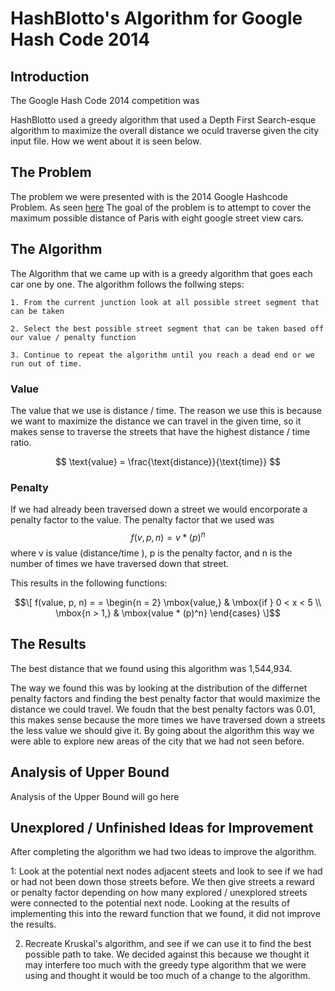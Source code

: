 # HashBlotto's Algorithm for Google Hash Code 2014

## Introduction
The Google Hash Code 2014 competition was 

HashBlotto used a greedy algorithm that used a Depth First Search-esque algorithm to maximize the overall distance we oculd traverse given the city input file. How we went about it is seen below. 

## The Problem

The problem we were presented with is the 2014 Google Hashcode Problem. As seen [here](https://storage.googleapis.com/coding-competitions.appspot.com/HC/2014/hashcode2014_final_task.pdf) The goal of the problem is to attempt to cover the maximum possible distance of Paris with eight google street view cars. 

## The Algorithm

The Algorithm that we came up with is a greedy algorithm that goes each car one by one. The algorithm follows the follwing steps:

    1. From the current junction look at all possible street segment that can be taken 

    2. Select the best possible street segment that can be taken based off our value / penalty function 

    3. Continue to repeat the algorithm until you reach a dead end or we run out of time. 

### Value 

The value that we use is distance / time. The reason we use this is because we want to maximize the distance we can travel in the given time, so it makes sense to traverse the streets that have the highest distance / time ratio.

$$ \text{value} = \frac{\text{distance}}{\text{time}} $$

### Penalty 

If we had already been traversed down a street we would encorporate a penalty factor to the value. The penalty factor that we used was $$f(v, p, n) = v * (p)^n$$ where v is value (distance/time ), p is the penalty factor, and n is the number of times we have traversed down that street. 

This results in the following functions:

$$\[ f(value, p, n) =  = \begin{n = 2} \mbox{value,} & \mbox{if } 0 < x < 5 \\ \mbox{n > 1,} & \mbox{value * (p)^n} \end{cases} \]$$

## The Results

The best distance that we found using this algorithm was 1,544,934. 

The way we found this was by looking at the distribution of the differnet penalty factors and finding the best penalty factor that would maximize the distance we could travel. We foudn that the best penalty factors was 0.01, this makes sense because the more times we have traversed down a streets the less value we should give it. By going about the algorithm this way we were able to explore new areas of the city that we had not seen before.


## Analysis of Upper Bound

Analysis of the Upper Bound will go here

## Unexplored / Unfinished Ideas for Improvement

After completing the algorithm we had two ideas to improve the algorithm.

1: Look at the potential next nodes adjacent steets and look to see if we had or had not been down those streets before. We then give streets a reward or penalty factor depending on how many explored / unexplored streets were connected to the potential next node. Looking at the results of implementing this into the reward function that we found, it did not improve the results.


2. Recreate Kruskal's algorithm, and see if we can use it to find the best possible path to take. We decided against this because we thought it may interfere too much with the greedy type algorithm that we were using and thought it would be too much of a change to the algorithm.
